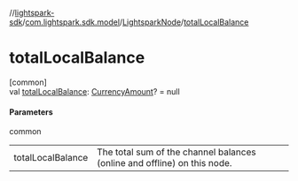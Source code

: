 //[lightspark-sdk](../../../index.md)/[com.lightspark.sdk.model](../index.md)/[LightsparkNode](index.md)/[totalLocalBalance](total-local-balance.md)

# totalLocalBalance

[common]\
val [totalLocalBalance](total-local-balance.md): [CurrencyAmount](../-currency-amount/index.md)? = null

#### Parameters

common

| | |
|---|---|
| totalLocalBalance | The total sum of the channel balances (online and offline) on this node. |
